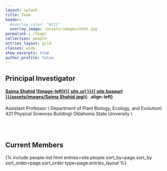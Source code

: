 ```yaml
---
layout: splash
title: Team
header:
  #overlay_color: "#111"
  overlay_image: /assets/images/ath3.jpg
permalink : /team/
collection: people
entries_layout: grid
classes: wide
show_excerpts: true
author_profile: false
---
```

## Principal Investigator
#### [**Saima Shahid**](https://plantbio.okstate.edu/faculty/faculty) [![image-left]({{ site.url }}{{ site.baseurl }}/assets/images/Saima Shahid.jpg)](https://plantbio.okstate.edu/faculty/faculty){: .align-left}
Assistant Professor \\
Department of Plant Biology, Ecology, and Evolution\\
421 Physical Sciences Building\\
Oklahoma State University \\
<a href="http://scholar.google.com/citations?user=lez4bcIAAAAJ&hl=en" itemprop="sameAs" rel="nofollow noopener noreferrer">
  <i class="fab fa-google" aria-hidden="true" style="color:#4c8bf5"> </i></a>
<a href="https://orcid.org/0000-0001-9385-0925" itemprop="sameAs" rel="nofollow noopener noreferrer">
  <i class="fas fa-info-circle" aria-hidden="true" style="color:#ABC953"></i></a>
<a title='Email' href="mailto:saima.shahid@okstate.edu">
  <i class="fas fa-envelope fa-fw" style="color:#000000"></i></a>
<a title="Twitter" href="https://twitter.com/psaima">
  <i class="fab fa-fw fa-twitter" style="color:#00acee"></i></a>

<br>
<br>

## Current Members
<section class="page__content cf">

<div class="entries-{{ page.entries_layout }}">
  {% include people-list.html entries=site.people sort_by=page.sort_by sort_order=page.sort_order type=page.entries_layout %}
</div>
</section>
